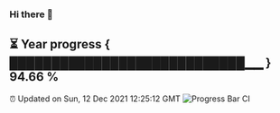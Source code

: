 ### Hi there 👋
⏳ Year progress { ████████████████████████████▁▁ } 94.66 %
---
⏰ Updated on Sun, 12 Dec 2021 12:25:12 GMT
![Progress Bar CI](https://github.com/liununu/liununu/workflows/Progress%20Bar%20CI/badge.svg)
